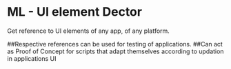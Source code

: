 # ML - UI element Dector
Get reference to UI elements of any app, of any platform.

##Respective references can be used for testing of applications.
##Can act as Proof of Concept for scripts that adapt themselves according to updation in applications UI
